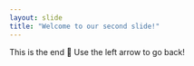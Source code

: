 ```yaml
---
layout: slide
title: "Welcome to our second slide!"
---
```

This is the end 💯
Use the left arrow to go back!
